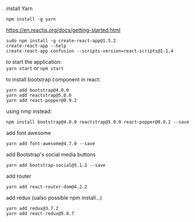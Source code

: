 install Yarn<br>
```
npm install -g yarn
```
https://en.reactjs.org/docs/getting-started.html
```
sudo npm install -g create-react-app@1.5.2
create-react-app --help
create-react-app confusion --scripts-version=react-scripts@1.1.4
```
to start the application:<br>
```yarn start``` or ```npm start```

to install bootstrap component in react:<br>
```
yarn add bootstrap@4.0.0
yarn add reactstrap@5.0.0
yarn add react-popper@0.9.2
```
using nmp instead:<br>
```
npm install bootstrap@4.0.0 reactstrap@5.0.0 react-popper@0.9.2 --save
```
add font awesome<br>
```
yarn add font-awesome@4.7.0 --save
```
add Bootstrap's social media buttons
```
yarn add bootstrap-social@5.1.1 --save
```
add router
```
yarn add react-router-dom@4.2.2
```
add redux (ualso possible npm install...)
```
yarn add redux@3.7.2
yarn add react-redux@5.0.7
```
